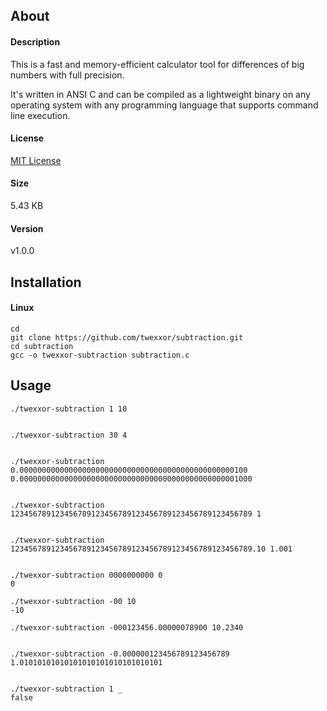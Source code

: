 ## About

#### Description
This is a fast and memory-efficient calculator tool for differences of big numbers with full precision.

It's written in ANSI C and can be compiled as a lightweight binary on any operating system with any programming language that supports command line execution.

#### License
[MIT License](https://github.com/twexxor/subtraction/blob/main/LICENSE)

#### Size
5.43 KB

#### Version
v1.0.0

## Installation

#### Linux
``` console
cd
git clone https://github.com/twexxor/subtraction.git
cd subtraction
gcc -o twexxor-subtraction subtraction.c
```

## Usage

``` console
./twexxor-subtraction 1 10


./twexxor-subtraction 30 4


./twexxor-subtraction 0.000000000000000000000000000000000000000000000000100 0.0000000000000000000000000000000000000000000000001000


./twexxor-subtraction 123456789123456789123456789123456789123456789123456789 1


./twexxor-subtraction 123456789123456789123456789123456789123456789123456789.10 1.001


./twexxor-subtraction 0000000000 0
0

./twexxor-subtraction -00 10
-10

./twexxor-subtraction -000123456.00000078900 10.2340


./twexxor-subtraction -0.000000123456789123456789 1.01010101010101010101010101010101


./twexxor-subtraction 1 _
false
